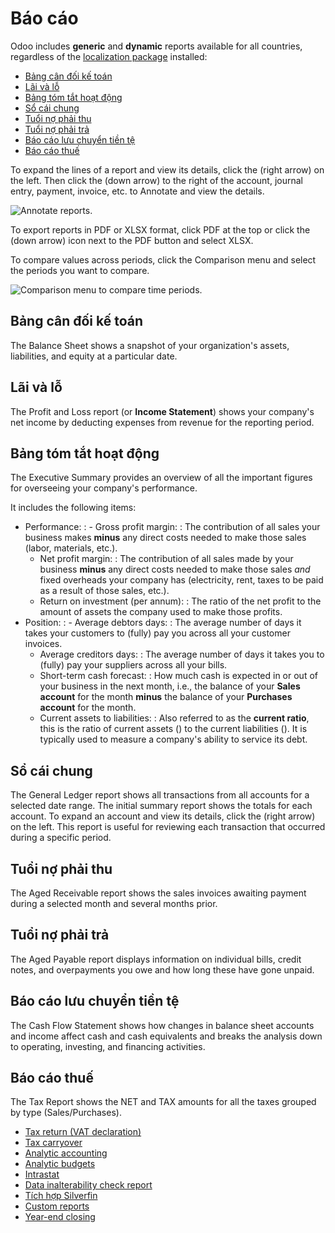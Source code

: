 # Báo cáo

Odoo includes **generic** and **dynamic** reports available for all countries, regardless of the
[localization package](applications/finance/fiscal_localizations.md) installed:

- [Bảng cân đối kế toán](#accounting-reporting-balance-sheet)
- [Lãi và lỗ](#accounting-reporting-profit-and-loss)
- [Bảng tóm tắt hoạt động](#accounting-reporting-executive-summary)
- [Sổ cái chung](#accounting-reporting-general-ledger)
- [Tuổi nợ phải thu](#accounting-reporting-aged-receivable)
- [Tuổi nợ phải trả](#accounting-reporting-aged-payable)
- [Báo cáo lưu chuyển tiền tệ](#accounting-reporting-cash-flow-statement)
- [Báo cáo thuế](#accounting-reporting-tax-report)

To expand the lines of a report and view its details, click the <i class="fa fa-caret-right"></i>
(right arrow) on the left. Then click the <i class="fa fa-caret-down"></i> (down arrow)
to the right of the account, journal entry, payment, invoice, etc. to Annotate and view
the details.

![Annotate reports.](../../../.gitbook/assets/reporting-annotate.png)

To export reports in PDF or XLSX format, click PDF at the top or click the
<i class="fa fa-caret-down"></i> (down arrow) icon next to the PDF button and
select XLSX.

To compare values across periods, click the Comparison menu and select the periods you
want to compare.

![Comparison menu to compare time periods.](../../../.gitbook/assets/reporting-comparison.png)

<a id="accounting-reporting-balance-sheet"></a>

## Bảng cân đối kế toán

The Balance Sheet shows a snapshot of your organization's assets, liabilities, and
equity at a particular date.

<a id="accounting-reporting-profit-and-loss"></a>

## Lãi và lỗ

The Profit and Loss report (or **Income Statement**) shows your company's net income by
deducting expenses from revenue for the reporting period.

<a id="accounting-reporting-executive-summary"></a>

## Bảng tóm tắt hoạt động

The Executive Summary provides an overview of all the important figures for overseeing
your company's performance.

It includes the following items:

- Performance:
  : - Gross profit margin:
      : The contribution of all sales your business makes **minus** any direct costs needed to
        make those sales (labor, materials, etc.).
    - Net profit margin:
      : The contribution of all sales made by your business **minus** any direct costs needed to
        make those sales *and* fixed overheads your company has (electricity, rent, taxes
        to be paid as a result of those sales, etc.).
    - Return on investment (per annum):
      : The ratio of the net profit to the amount of assets the company used to make those profits.
- Position:
  : - Average debtors days:
      : The average number of days it takes your customers to (fully) pay you across all your
        customer invoices.
    - Average creditors days:
      : The average number of days it takes you to (fully) pay your suppliers across all your bills.
    - Short-term cash forecast:
      : How much cash is expected in or out of your business in the next month, i.e., the balance of
        your **Sales account** for the month **minus** the balance of your **Purchases account** for
        the month.
    - Current assets to liabilities:
      : Also referred to as the **current ratio**, this is the ratio of current assets () to the current liabilities (). It is typically used to measure a company's ability to
        service its debt.

<a id="accounting-reporting-general-ledger"></a>

## Sổ cái chung

The General Ledger report shows all transactions from all accounts for a selected date
range. The initial summary report shows the totals for each account. To expand an account and view
its details, click the <i class="fa fa-caret-right"></i> (right arrow) on the left.
This report is useful for reviewing each transaction that occurred during a specific period.

<a id="accounting-reporting-aged-receivable"></a>

## Tuổi nợ phải thu

The Aged Receivable report shows the sales invoices awaiting payment during a selected
month and several months prior.

<a id="accounting-reporting-aged-payable"></a>

## Tuổi nợ phải trả

The Aged Payable report displays information on individual bills, credit notes, and
overpayments you owe and how long these have gone unpaid.

<a id="accounting-reporting-cash-flow-statement"></a>

## Báo cáo lưu chuyển tiền tệ

The Cash Flow Statement shows how changes in balance sheet accounts and income affect
cash and cash equivalents and breaks the analysis down to operating, investing, and financing
activities.

<a id="accounting-reporting-tax-report"></a>

## Báo cáo thuế

The Tax Report shows the NET and TAX amounts for all the
taxes grouped by type (Sales/Purchases).

* [Tax return (VAT declaration)](applications/finance/accounting/reporting/tax_returns.md)
* [Tax carryover](applications/finance/accounting/reporting/tax_carryover.md)
* [Analytic accounting](applications/finance/accounting/reporting/analytic_accounting.md)
* [Analytic budgets](applications/finance/accounting/reporting/budget.md)
* [Intrastat](applications/finance/accounting/reporting/intrastat.md)
* [Data inalterability check report](applications/finance/accounting/reporting/data_inalterability.md)
* [Tích hợp Silverfin](applications/finance/accounting/reporting/silverfin.md)
* [Custom reports](applications/finance/accounting/reporting/customize.md)
* [Year-end closing](applications/finance/accounting/reporting/year_end.md)
